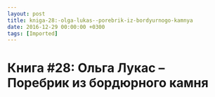 ```yaml
---
layout: post
title: kniga-28:-olga-lukas--porebrik-iz-bordyurnogo-kamnya
date: 2016-12-29 00:00:00 +0300
tags: [Imported]
---
```

# Книга #28: Ольга Лукас – Поребрик из бордюрного камня

